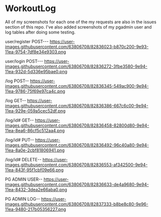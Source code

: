 # WorkoutLog
All of my screenshots for each one of the my requests are also in the issues section of this repo. 
I've also added screenshots of my pgadmin user and log tables after doing some testing.

user/register POST---
https://user-images.githubusercontent.com/63806708/82836023-b870c200-9e93-11ea-9754-7df8e34e9303.png

user/login POST---
https://user-images.githubusercontent.com/63806708/82836272-3fbe3580-9e94-11ea-932d-5d336e95bae0.png

/log POST--
https://user-images.githubusercontent.com/63806708/82836345-549ac900-9e94-11ea-9786-75f69e97ca4c.png

/log GET--
https://user-images.githubusercontent.com/63806708/82836386-667c6c00-9e94-11ea-929e-059a5cec52df.png

/log/id# GET--
https://user-images.githubusercontent.com/63806708/82836458-82800d80-9e94-11ea-8ea6-86cf5c512aa4.png

/log/id# PUT--
https://user-images.githubusercontent.com/63806708/82836492-96c40a80-9e94-11ea-8a0e-2cbf81806941.png

/log/id# DELETE--
https://user-images.githubusercontent.com/63806708/82836553-af342500-9e94-11ea-843f-95f1cbf09e66.png

PG ADMIN USER--
https://user-images.githubusercontent.com/63806708/82836633-de4a9680-9e94-11ea-8432-3dea2e66aba0.png

PG ADMIN LOG--
https://user-images.githubusercontent.com/63806708/82837333-b8be8c80-9e96-11ea-9480-217b05356227.png






